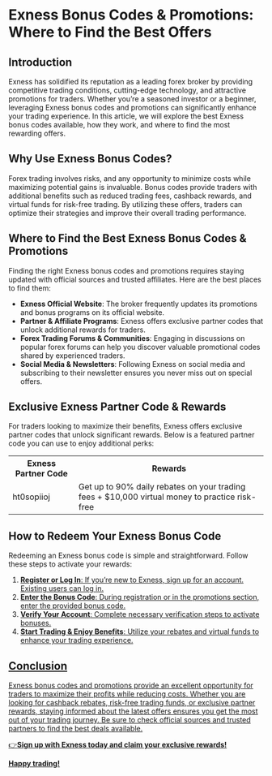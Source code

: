   <h1>Exness Bonus Codes & Promotions: Where to Find the Best Offers</h1>
<h2>Introduction</h2>
    <p>Exness has solidified its reputation as a leading forex broker by providing competitive trading conditions, cutting-edge technology, and attractive promotions for traders. Whether you’re a seasoned investor or a beginner, leveraging Exness bonus codes and promotions can significantly enhance your trading experience. In this article, we will explore the best Exness bonus codes available, how they work, and where to find the most rewarding offers.</p>
<h2>Why Use Exness Bonus Codes?</h2>
    <p>Forex trading involves risks, and any opportunity to minimize costs while maximizing potential gains is invaluable. Bonus codes provide traders with additional benefits such as reduced trading fees, cashback rewards, and virtual funds for risk-free trading. By utilizing these offers, traders can optimize their strategies and improve their overall trading performance.</p>
<h2>Where to Find the Best Exness Bonus Codes & Promotions</h2>
    <p>Finding the right Exness bonus codes and promotions requires staying updated with official sources and trusted affiliates. Here are the best places to find them:</p>
    <ul>
        <li><strong>Exness Official Website</strong>: The broker frequently updates its promotions and bonus programs on its official website.</li>
        <li><strong>Partner & Affiliate Programs</strong>: Exness offers exclusive partner codes that unlock additional rewards for traders.</li>
        <li><strong>Forex Trading Forums & Communities</strong>: Engaging in discussions on popular forex forums can help you discover valuable promotional codes shared by experienced traders.</li>
        <li><strong>Social Media & Newsletters</strong>: Following Exness on social media and subscribing to their newsletter ensures you never miss out on special offers.</li>
    </ul>
<h2>Exclusive Exness Partner Code & Rewards</h2>
    <p>For traders looking to maximize their benefits, Exness offers exclusive partner codes that unlock significant rewards. Below is a featured partner code you can use to enjoy additional perks:</p>
    <table>
        <tr>
            <th>Exness Partner Code</th>
            <th>Rewards</th>
        </tr>
        <tr>
            <td>ht0sopiioj</td>
            <td>Get up to 90% daily rebates on your trading fees + $10,000 virtual money to practice risk-free</td>
        </tr>
    </table>
<h2>How to Redeem Your Exness Bonus Code</h2>
    <p>Redeeming an Exness bonus code is simple and straightforward. Follow these steps to activate your rewards:</p>
    <ol>
        <li><strong><a href="https://one.exnesstrack.org/a/ht0sopiioj"target="_blank">Register or Log In</strong>: If you’re new to Exness, sign up for an account. Existing users can log in.</li>
        <li><strong>Enter the Bonus Code</strong>: During registration or in the promotions section, enter the provided bonus code.</li>
        <li><strong>Verify Your Account</strong>: Complete necessary verification steps to activate bonuses.</li>
        <li><strong>Start Trading & Enjoy Benefits</strong>: Utilize your rebates and virtual funds to enhance your trading experience.</li>
    </ol>
 <h2>Conclusion</h2>
    <p>Exness bonus codes and promotions provide an excellent opportunity for traders to maximize their profits while reducing costs. Whether you are looking for cashback rebates, risk-free trading funds, or exclusive partner rewards, staying informed about the latest offers ensures you get the most out of your trading journey. Be sure to check official sources and trusted partners to find the best deals available.</p>
<p><a href="https://one.exnesstrack.org/a/ht0sopiioj"target="_blank">👉<strong>Sign up with Exness today and claim your exclusive rewards!</strong></p> 
<p><strong> Happy trading!</strong></p>
</body>
</html>

